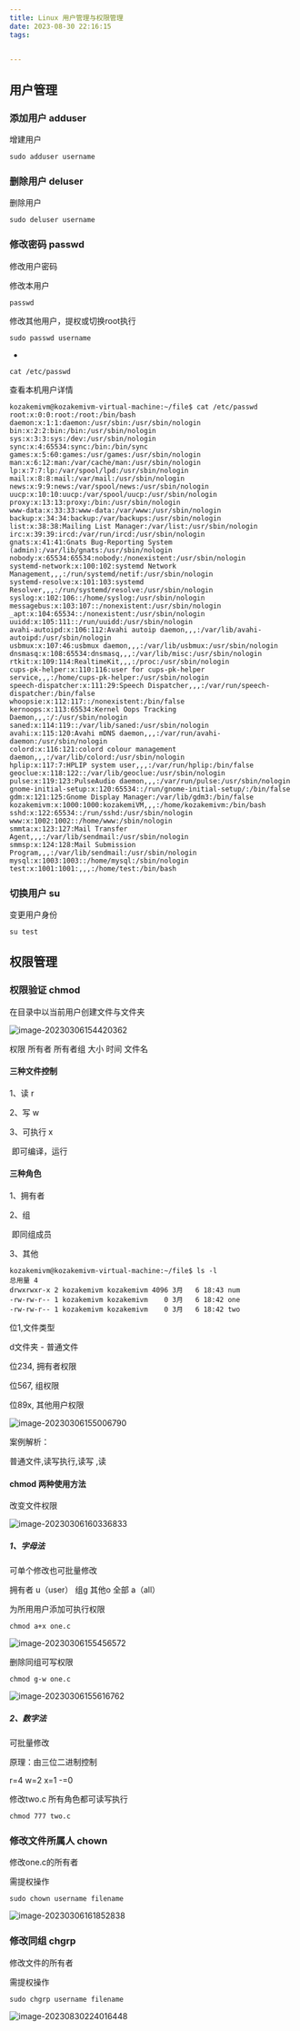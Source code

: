 ```yaml
---
title: Linux 用户管理与权限管理
date: 2023-08-30 22:16:15
tags:


---
```


## 用户管理

### 添加用户 adduser

增建用户

```shell
sudo adduser username
```

### 删除用户 deluser

删除用户

```shell
sudo deluser username
```

### 修改密码 passwd

修改用户密码

修改本用户

```shell
passwd
```

修改其他用户，提权或切换root执行

```shell
sudo passwd username
```

*

```shell
cat /etc/passwd
```

查看本机用户详情

```shell
kozakemivm@kozakemivm-virtual-machine:~/file$ cat /etc/passwd
root:x:0:0:root:/root:/bin/bash
daemon:x:1:1:daemon:/usr/sbin:/usr/sbin/nologin
bin:x:2:2:bin:/bin:/usr/sbin/nologin
sys:x:3:3:sys:/dev:/usr/sbin/nologin
sync:x:4:65534:sync:/bin:/bin/sync
games:x:5:60:games:/usr/games:/usr/sbin/nologin
man:x:6:12:man:/var/cache/man:/usr/sbin/nologin
lp:x:7:7:lp:/var/spool/lpd:/usr/sbin/nologin
mail:x:8:8:mail:/var/mail:/usr/sbin/nologin
news:x:9:9:news:/var/spool/news:/usr/sbin/nologin
uucp:x:10:10:uucp:/var/spool/uucp:/usr/sbin/nologin
proxy:x:13:13:proxy:/bin:/usr/sbin/nologin
www-data:x:33:33:www-data:/var/www:/usr/sbin/nologin
backup:x:34:34:backup:/var/backups:/usr/sbin/nologin
list:x:38:38:Mailing List Manager:/var/list:/usr/sbin/nologin
irc:x:39:39:ircd:/var/run/ircd:/usr/sbin/nologin
gnats:x:41:41:Gnats Bug-Reporting System (admin):/var/lib/gnats:/usr/sbin/nologin
nobody:x:65534:65534:nobody:/nonexistent:/usr/sbin/nologin
systemd-network:x:100:102:systemd Network Management,,,:/run/systemd/netif:/usr/sbin/nologin
systemd-resolve:x:101:103:systemd Resolver,,,:/run/systemd/resolve:/usr/sbin/nologin
syslog:x:102:106::/home/syslog:/usr/sbin/nologin
messagebus:x:103:107::/nonexistent:/usr/sbin/nologin
_apt:x:104:65534::/nonexistent:/usr/sbin/nologin
uuidd:x:105:111::/run/uuidd:/usr/sbin/nologin
avahi-autoipd:x:106:112:Avahi autoip daemon,,,:/var/lib/avahi-autoipd:/usr/sbin/nologin
usbmux:x:107:46:usbmux daemon,,,:/var/lib/usbmux:/usr/sbin/nologin
dnsmasq:x:108:65534:dnsmasq,,,:/var/lib/misc:/usr/sbin/nologin
rtkit:x:109:114:RealtimeKit,,,:/proc:/usr/sbin/nologin
cups-pk-helper:x:110:116:user for cups-pk-helper service,,,:/home/cups-pk-helper:/usr/sbin/nologin
speech-dispatcher:x:111:29:Speech Dispatcher,,,:/var/run/speech-dispatcher:/bin/false
whoopsie:x:112:117::/nonexistent:/bin/false
kernoops:x:113:65534:Kernel Oops Tracking Daemon,,,:/:/usr/sbin/nologin
saned:x:114:119::/var/lib/saned:/usr/sbin/nologin
avahi:x:115:120:Avahi mDNS daemon,,,:/var/run/avahi-daemon:/usr/sbin/nologin
colord:x:116:121:colord colour management daemon,,,:/var/lib/colord:/usr/sbin/nologin
hplip:x:117:7:HPLIP system user,,,:/var/run/hplip:/bin/false
geoclue:x:118:122::/var/lib/geoclue:/usr/sbin/nologin
pulse:x:119:123:PulseAudio daemon,,,:/var/run/pulse:/usr/sbin/nologin
gnome-initial-setup:x:120:65534::/run/gnome-initial-setup/:/bin/false
gdm:x:121:125:Gnome Display Manager:/var/lib/gdm3:/bin/false
kozakemivm:x:1000:1000:kozakemiVM,,,:/home/kozakemivm:/bin/bash
sshd:x:122:65534::/run/sshd:/usr/sbin/nologin
www:x:1002:1002::/home/www:/sbin/nologin
smmta:x:123:127:Mail Transfer Agent,,,:/var/lib/sendmail:/usr/sbin/nologin
smmsp:x:124:128:Mail Submission Program,,,:/var/lib/sendmail:/usr/sbin/nologin
mysql:x:1003:1003::/home/mysql:/sbin/nologin
test:x:1001:1001:,,,:/home/test:/bin/bash
```

### 切换用户 su

变更用户身份

```shell
su test
```



## 权限管理

### 权限验证 chmod

在目录中以当前用户创建文件与文件夹

![image-20230306154420362](Linux-用户管理与权限管理/image-20230306154420362.png)

 权限 所有者 所有者组 大小 时间 文件名

#### 三种文件控制

1、读 r

2、写 w

3、可执行 x

​	即可编译，运行

#### 三种角色

1、拥有者

2、组

​	即同组成员

3、其他

```shell
kozakemivm@kozakemivm-virtual-machine:~/file$ ls -l
总用量 4
drwxrwxr-x 2 kozakemivm kozakemivm 4096 3月   6 18:43 num
-rw-rw-r-- 1 kozakemivm kozakemivm    0 3月   6 18:42 one
-rw-rw-r-- 1 kozakemivm kozakemivm    0 3月   6 18:42 two
```

位1,文件类型

d文件夹  - 普通文件

位234,  拥有者权限

位567,  组权限

位89x,  其他用户权限

![image-20230306155006790](Linux-用户管理与权限管理/image-20230306155006790.png)

案例解析：

普通文件,读写执行,读写 ,读

#### chmod 两种使用方法

改变文件权限

![image-20230306160336833](Linux-用户管理与权限管理/image-20230306160336833.png)

##### 1、字母法

可单个修改也可批量修改

拥有者 u（user） 组g  其他o   全部 a（all）

为所用用户添加可执行权限

```shell
chmod a+x one.c 
```

![image-20230306155456572](Linux-用户管理与权限管理/image-20230306155456572.png)

删除同组可写权限

```shell
chmod g-w one.c
```

![image-20230306155616762](Linux-用户管理与权限管理/image-20230306155616762.png)

##### 2、数字法

可批量修改

原理：由三位二进制控制

r=4 w=2 x=1 -=0

修改two.c 所有角色都可读写执行

```shell
chmod 777 two.c
```

### 修改文件所属人 chown

修改one.c的所有者

需提权操作

```shell
sudo chown username filename
```

![image-20230306161852838](Linux-用户管理与权限管理/image-20230306161852838.png)



### 修改同组 chgrp

修改文件的所有者

需提权操作

```shell
sudo chgrp username filename 
```

![image-20230830224016448](Linux-用户管理与权限管理/image-20230830224016448.png)
